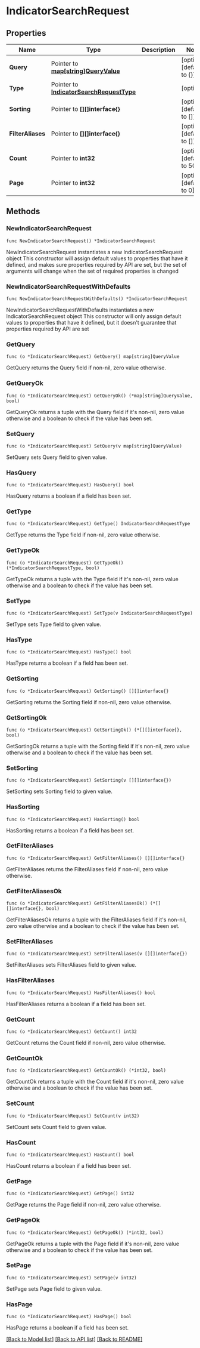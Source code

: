 # IndicatorSearchRequest

## Properties

Name | Type | Description | Notes
------------ | ------------- | ------------- | -------------
**Query** | Pointer to [**map[string]QueryValue**](QueryValue.md) |  | [optional] [default to {}]
**Type** | Pointer to [**IndicatorSearchRequestType**](IndicatorSearchRequestType.md) |  | [optional] 
**Sorting** | Pointer to **[][]interface{}** |  | [optional] [default to []]
**FilterAliases** | Pointer to **[][]interface{}** |  | [optional] [default to []]
**Count** | Pointer to **int32** |  | [optional] [default to 50]
**Page** | Pointer to **int32** |  | [optional] [default to 0]

## Methods

### NewIndicatorSearchRequest

`func NewIndicatorSearchRequest() *IndicatorSearchRequest`

NewIndicatorSearchRequest instantiates a new IndicatorSearchRequest object
This constructor will assign default values to properties that have it defined,
and makes sure properties required by API are set, but the set of arguments
will change when the set of required properties is changed

### NewIndicatorSearchRequestWithDefaults

`func NewIndicatorSearchRequestWithDefaults() *IndicatorSearchRequest`

NewIndicatorSearchRequestWithDefaults instantiates a new IndicatorSearchRequest object
This constructor will only assign default values to properties that have it defined,
but it doesn't guarantee that properties required by API are set

### GetQuery

`func (o *IndicatorSearchRequest) GetQuery() map[string]QueryValue`

GetQuery returns the Query field if non-nil, zero value otherwise.

### GetQueryOk

`func (o *IndicatorSearchRequest) GetQueryOk() (*map[string]QueryValue, bool)`

GetQueryOk returns a tuple with the Query field if it's non-nil, zero value otherwise
and a boolean to check if the value has been set.

### SetQuery

`func (o *IndicatorSearchRequest) SetQuery(v map[string]QueryValue)`

SetQuery sets Query field to given value.

### HasQuery

`func (o *IndicatorSearchRequest) HasQuery() bool`

HasQuery returns a boolean if a field has been set.

### GetType

`func (o *IndicatorSearchRequest) GetType() IndicatorSearchRequestType`

GetType returns the Type field if non-nil, zero value otherwise.

### GetTypeOk

`func (o *IndicatorSearchRequest) GetTypeOk() (*IndicatorSearchRequestType, bool)`

GetTypeOk returns a tuple with the Type field if it's non-nil, zero value otherwise
and a boolean to check if the value has been set.

### SetType

`func (o *IndicatorSearchRequest) SetType(v IndicatorSearchRequestType)`

SetType sets Type field to given value.

### HasType

`func (o *IndicatorSearchRequest) HasType() bool`

HasType returns a boolean if a field has been set.

### GetSorting

`func (o *IndicatorSearchRequest) GetSorting() [][]interface{}`

GetSorting returns the Sorting field if non-nil, zero value otherwise.

### GetSortingOk

`func (o *IndicatorSearchRequest) GetSortingOk() (*[][]interface{}, bool)`

GetSortingOk returns a tuple with the Sorting field if it's non-nil, zero value otherwise
and a boolean to check if the value has been set.

### SetSorting

`func (o *IndicatorSearchRequest) SetSorting(v [][]interface{})`

SetSorting sets Sorting field to given value.

### HasSorting

`func (o *IndicatorSearchRequest) HasSorting() bool`

HasSorting returns a boolean if a field has been set.

### GetFilterAliases

`func (o *IndicatorSearchRequest) GetFilterAliases() [][]interface{}`

GetFilterAliases returns the FilterAliases field if non-nil, zero value otherwise.

### GetFilterAliasesOk

`func (o *IndicatorSearchRequest) GetFilterAliasesOk() (*[][]interface{}, bool)`

GetFilterAliasesOk returns a tuple with the FilterAliases field if it's non-nil, zero value otherwise
and a boolean to check if the value has been set.

### SetFilterAliases

`func (o *IndicatorSearchRequest) SetFilterAliases(v [][]interface{})`

SetFilterAliases sets FilterAliases field to given value.

### HasFilterAliases

`func (o *IndicatorSearchRequest) HasFilterAliases() bool`

HasFilterAliases returns a boolean if a field has been set.

### GetCount

`func (o *IndicatorSearchRequest) GetCount() int32`

GetCount returns the Count field if non-nil, zero value otherwise.

### GetCountOk

`func (o *IndicatorSearchRequest) GetCountOk() (*int32, bool)`

GetCountOk returns a tuple with the Count field if it's non-nil, zero value otherwise
and a boolean to check if the value has been set.

### SetCount

`func (o *IndicatorSearchRequest) SetCount(v int32)`

SetCount sets Count field to given value.

### HasCount

`func (o *IndicatorSearchRequest) HasCount() bool`

HasCount returns a boolean if a field has been set.

### GetPage

`func (o *IndicatorSearchRequest) GetPage() int32`

GetPage returns the Page field if non-nil, zero value otherwise.

### GetPageOk

`func (o *IndicatorSearchRequest) GetPageOk() (*int32, bool)`

GetPageOk returns a tuple with the Page field if it's non-nil, zero value otherwise
and a boolean to check if the value has been set.

### SetPage

`func (o *IndicatorSearchRequest) SetPage(v int32)`

SetPage sets Page field to given value.

### HasPage

`func (o *IndicatorSearchRequest) HasPage() bool`

HasPage returns a boolean if a field has been set.


[[Back to Model list]](../README.md#documentation-for-models) [[Back to API list]](../README.md#documentation-for-api-endpoints) [[Back to README]](../README.md)


